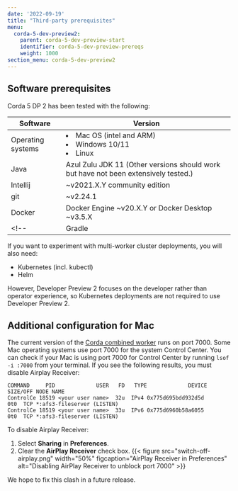 ```yaml
---
date: '2022-09-19'
title: "Third-party prerequisites"
menu:
  corda-5-dev-preview2:
    parent: corda-5-dev-preview-start
    identifier: corda-5-dev-preview-prereqs
    weight: 1000
section_menu: corda-5-dev-preview2
---
```


## Software prerequisites

Corda 5 DP 2 has been tested with the following:

| Software      | Version |
| ----------- | ----------- |
| Operating systems      | <li>Mac OS (intel and ARM)</li><li>Windows 10/11</li><li>Linux</li>     |
| Java   | Azul Zulu JDK 11 (Other versions should work but have not been extensively tested.)  |
| Intellij    | ~v2021.X.Y community edition   |
| git | ~v2.24.1    |
| Docker | Docker Engine ~v20.X.Y or Docker Desktop ~v3.5.X    |
<!--| Gradle |  7.0+   |-->


If you want to experiment with multi-worker cluster deployments, you will also need:

* Kubernetes (incl. kubectl)
* Helm

However, Developer Preview 2 focuses on the developer rather than operator experience, so Kubernetes deployments are not required to use Developer Preview 2.

<!--## Hardware prerequisites

Most of the computers that we use to develop, build, and test Corda 5 have:

| Hardware      | Description |
| ----------- | ----------- |
| CPU      | Gen 9 Intel (6 cores / 12 threads)      |
| RAM   | 32GiB         |
| Hard disk   | At least 30GiB.        |

These are not minimum specifications.
This what is known to work with the code as of Developer Preview 2.-->

## Additional configuration for Mac

The current version of the [Corda combined worker](../cordapp-standard-development-environment/csde.html#gradle-helpers-for-the-combined-worker) runs on port 7000.
Some Mac operating systems use port 7000 for the system Control Center.
You can check if your Mac is using port 7000 for Control Center by running `lsof -i :7000` from your terminal. If you see the following results, you must disable Airplay Receiver:

```shell
COMMAND     PID             USER   FD   TYPE             DEVICE SIZE/OFF NODE NAME
ControlCe 18519 <your user name>  32u  IPv4 0x775d695bdd932d5d      0t0  TCP *:afs3-fileserver (LISTEN)
ControlCe 18519 <your user name>  33u  IPv6 0x775d6960b58a6055      0t0  TCP *:afs3-fileserver (LISTEN)
```
To disable Airplay Receiver:
1. Select **Sharing** in **Preferences**.
2. Clear the **AirPlay Receiver** check box.
   {{< figure src="switch-off-airplay.png" width="50%" figcaption="AirPlay Receiver in Preferences" alt="Disabling AirPlay Receiver to unblock port 7000" >}}

We hope to fix this clash in a future release.
